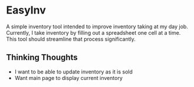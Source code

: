 # EasyInv
A simple inventory tool intended to improve inventory taking at my day job.
Currently, I take inventory by filling out a spreadsheet one cell at a time. This tool should streamline that process significantly.

## Thinking Thoughts
- I want to be able to update inventory as it is sold
- Want main page to display current inventory